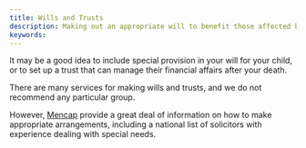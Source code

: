 ```yaml
---
title: Wills and Trusts
description: Making out an appropriate will to benefit those affected by Cri du Chat Syndrome
keywords:
---
```


It may be a good idea to include special provision in your will for your child, or to set up a trust that can manage their financial affairs after your death.

There are many services for making wills and trusts, and we do not recommend any particular group. 

However, [Mencap](http://www.mencap.org.uk/what-we-do/wills-and-trusts) provide a great deal of information on how to make appropriate arrangements, including a national list of solicitors with experience dealing with special needs.

